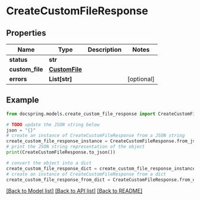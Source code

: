 # CreateCustomFileResponse


## Properties

Name | Type | Description | Notes
------------ | ------------- | ------------- | -------------
**status** | **str** |  | 
**custom_file** | [**CustomFile**](CustomFile.md) |  | 
**errors** | **List[str]** |  | [optional] 

## Example

```python
from docspring.models.create_custom_file_response import CreateCustomFileResponse

# TODO update the JSON string below
json = "{}"
# create an instance of CreateCustomFileResponse from a JSON string
create_custom_file_response_instance = CreateCustomFileResponse.from_json(json)
# print the JSON string representation of the object
print(CreateCustomFileResponse.to_json())

# convert the object into a dict
create_custom_file_response_dict = create_custom_file_response_instance.to_dict()
# create an instance of CreateCustomFileResponse from a dict
create_custom_file_response_from_dict = CreateCustomFileResponse.from_dict(create_custom_file_response_dict)
```
[[Back to Model list]](../README.md#documentation-for-models) [[Back to API list]](../README.md#documentation-for-api-endpoints) [[Back to README]](../README.md)


